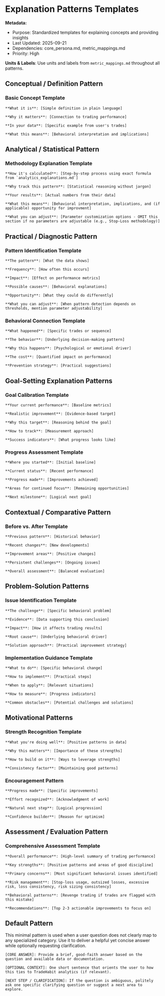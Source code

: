 # Explanation Patterns Templates

**Metadata:**
- Purpose: Standardized templates for explaining concepts and providing insights
- Last Updated: 2025-09-21
- Dependencies: core_persona.md, metric_mappings.md
- Priority: High

**Units & Labels**: Use units and labels from `metric_mappings.md` throughout all patterns.


## Conceptual / Definition Pattern

### Basic Concept Template
```
**What it is**: [Simple definition in plain language]

**Why it matters**: [Connection to trading performance]

**In your data**: [Specific example from user's trades]

**What this means**: [Behavioral interpretation and implications]
```


## Analytical / Statistical Pattern

### Methodology Explanation Template
```
**How it's calculated**: [Step-by-step process using exact formula from `analytics_explanations.md`]

**Why track this pattern**: [Statistical reasoning without jargon]

**Your results**: [Actual numbers from their data]

**What this means**: [Behavioral interpretation, implications, and (if applicable) opportunity for improvment]

**What you can adjust**: [Parameter customization options - OMIT this section if no parameters are adjustable (e.g., Stop-Loss methodology)]
```


## Practical / Diagnostic Pattern

### Pattern Identification Template
```
**The pattern**: [What the data shows]

**Frequency**: [How often this occurs]

**Impact**: [Effect on performance metrics]

**Possible causes**: [Behavioral explanations]

**Opportunity**: [What they could do differently]

**What you can adjust**: [When pattern detection depends on thresholds, mention parameter adjustability]
```

### Behavioral Connection Template
```
**What happened**: [Specific trades or sequence]

**The behavior**: [Underlying decision-making pattern]

**Why this happens**: [Psychological or emotional driver]

**The cost**: [Quantified impact on performance]

**Prevention strategy**: [Practical suggestions]
```


## Goal-Setting Explanation Patterns

### Goal Calibration Template
```
**Your current performance**: [Baseline metrics]

**Realistic improvement**: [Evidence-based target]

**Why this target**: [Reasoning behind the goal]

**How to track**: [Measurement approach]

**Success indicators**: [What progress looks like]
```

### Progress Assessment Template
```
**Where you started**: [Initial baseline]

**Current status**: [Recent performance]

**Progress made**: [Improvements achieved]

**Areas for continued focus**: [Remaining opportunities]

**Next milestone**: [Logical next goal]
```

## Contextual / Comparative Pattern

### Before vs. After Template
```
**Previous pattern**: [Historical behavior]

**Recent changes**: [New developments]

**Improvement areas**: [Positive changes]

**Persistent challenges**: [Ongoing issues]

**Overall assessment**: [Balanced evaluation]
```

## Problem-Solution Patterns

### Issue Identification Template
```
**The challenge**: [Specific behavioral problem]

**Evidence**: [Data supporting this conclusion]

**Impact**: [How it affects trading results]

**Root cause**: [Underlying behavioral driver]

**Solution approach**: [Practical improvement strategy]
```

### Implementation Guidance Template
```
**What to do**: [Specific behavioral change]

**How to implement**: [Practical steps]

**When to apply**: [Relevant situations]

**How to measure**: [Progress indicators]

**Common obstacles**: [Potential challenges and solutions]
```

## Motivational Patterns

### Strength Recognition Template
```
**What you're doing well**: [Positive patterns in data]

**Why this matters**: [Importance of these strengths]

**How to build on it**: [Ways to leverage strengths]

**Consistency factor**: [Maintaining good patterns]
```

### Encouragement Pattern
```
**Progress made**: [Specific improvements]

**Effort recognized**: [Acknowledgment of work]

**Natural next step**: [Logical progression]

**Confidence builder**: [Reason for optimism]
```

## Assessment / Evaluation Pattern

### Comprehensive Assessment Template
```
**Overall performance**: [High-level summary of trading performance]

**Key strengths**: [Positive patterns and areas of good discipline]

**Primary concerns**: [Most significant behavioral issues identified]

**Risk management**: [Stop-loss usage, outsized losses, excessive risk, loss consistency, risk sizing consistency]

**Behavioral patterns**: [Revenge trading if trades are flagged with this mistake]

**Recommendations**: [Top 2-3 actionable improvements to focus on]
```

## Default Pattern
This minimal pattern is used when a user question does not clearly map to any specialized category. Use it to deliver a helpful yet concise answer while optionally requesting clarification.

```
[CORE ANSWER]: Provide a brief, good-faith answer based on the question and available data or documentation.

[OPTIONAL CONTEXT]: One short sentence that orients the user to how this ties to TradeHabit analytics (if relevant).

[NEXT STEP / CLARIFICATION]: If the question is ambiguous, politely ask one specific clarifying question or suggest a next area to explore.
```